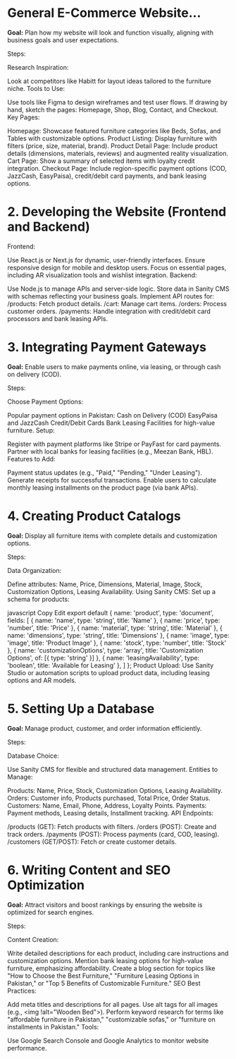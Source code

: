 # General E-Commerce Website...
**Goal:** Plan how my website will look and function visually, aligning with business goals and user expectations.

Steps:

Research Inspiration:

Look at competitors like Habitt for layout ideas tailored to the furniture niche.
Tools to Use:

Use tools like Figma to design wireframes and test user flows.
If drawing by hand, sketch the pages: Homepage, Shop, Blog, Contact, and Checkout.
Key Pages:

Homepage: Showcase featured furniture categories like Beds, Sofas, and Tables with customizable options.
Product Listing: Display furniture with filters (price, size, material, brand).
Product Detail Page: Include product details (dimensions, materials, reviews) and augmented reality visualization.
Cart Page: Show a summary of selected items with loyalty credit integration.
Checkout Page: Include region-specific payment options (COD, JazzCash, EasyPaisa), credit/debit card payments, and bank leasing options.

# 2. Developing the Website (Frontend and Backend)
Frontend:

Use React.js or Next.js for dynamic, user-friendly interfaces.
Ensure responsive design for mobile and desktop users.
Focus on essential pages, including AR visualization tools and wishlist integration.
Backend:

Use Node.js to manage APIs and server-side logic.
Store data in Sanity CMS with schemas reflecting your business goals.
Implement API routes for:
/products: Fetch product details.
/cart: Manage cart items.
/orders: Process customer orders.
/payments: Handle integration with credit/debit card processors and bank leasing APIs.

# 3. Integrating Payment Gateways
**Goal:** Enable users to make payments online, via leasing, or through cash on delivery (COD).

Steps:

Choose Payment Options:

Popular payment options in Pakistan:
Cash on Delivery (COD)
EasyPaisa and JazzCash
Credit/Debit Cards
Bank Leasing Facilities for high-value furniture.
Setup:

Register with payment platforms like Stripe or PayFast for card payments.
Partner with local banks for leasing facilities (e.g., Meezan Bank, HBL).
Features to Add:

Payment status updates (e.g., "Paid," "Pending," "Under Leasing").
Generate receipts for successful transactions.
Enable users to calculate monthly leasing installments on the product page (via bank APIs).

# 4. Creating Product Catalogs
**Goal:** Display all furniture items with complete details and customization options.

Steps:

Data Organization:

Define attributes: Name, Price, Dimensions, Material, Image, Stock, Customization Options, Leasing Availability.
Using Sanity CMS:
Set up a schema for products:

javascript
Copy
Edit
export default {
  name: 'product',
  type: 'document',
  fields: [
    { name: 'name', type: 'string', title: 'Name' },
    { name: 'price', type: 'number', title: 'Price' },
    { name: 'material', type: 'string', title: 'Material' },
    { name: 'dimensions', type: 'string', title: 'Dimensions' },
    { name: 'image', type: 'image', title: 'Product Image' },
    { name: 'stock', type: 'number', title: 'Stock' },
    { name: 'customizationOptions', type: 'array', title: 'Customization Options', of: [{ type: 'string' }] },
    { name: 'leasingAvailability', type: 'boolean', title: 'Available for Leasing' },
  ]
};
Product Upload:
Use Sanity Studio or automation scripts to upload product data, including leasing options and AR models.

# 5. Setting Up a Database
**Goal:** Manage product, customer, and order information efficiently.

Steps:

Database Choice:

Use Sanity CMS for flexible and structured data management.
Entities to Manage:

Products: Name, Price, Stock, Customization Options, Leasing Availability.
Orders: Customer info, Products purchased, Total Price, Order Status.
Customers: Name, Email, Phone, Address, Loyalty Points.
Payments: Payment methods, Leasing details, Installment tracking.
API Endpoints:

/products (GET): Fetch products with filters.
/orders (POST): Create and track orders.
/payments (POST): Process payments (card, COD, leasing).
/customers (GET/POST): Fetch or create customer details.

# 6. Writing Content and SEO Optimization
**Goal:** Attract visitors and boost rankings by ensuring the website is optimized for search engines.

Steps:

Content Creation:

Write detailed descriptions for each product, including care instructions and customization options.
Mention bank leasing options for high-value furniture, emphasizing affordability.
Create a blog section for topics like "How to Choose the Best Furniture," "Furniture Leasing Options in Pakistan," or "Top 5 Benefits of Customizable Furniture."
SEO Best Practices:

Add meta titles and descriptions for all pages.
Use alt tags for all images (e.g., <img !alt="Wooden Bed">).
Perform keyword research for terms like "affordable furniture in Pakistan," "customizable sofas," or "furniture on installments in Pakistan."
Tools:

Use Google Search Console and Google Analytics to monitor website performance.
